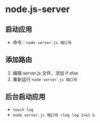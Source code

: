 # node.js-server


## 启动应用

* 命令：`node server.js 端口号` 

## 添加路由

1. 编辑 server.js 文件，添加 if else
2. 重新运行 `node server.js 端口号`



## 后台启动应用

* `touch log`
* `node server.js 端口号 >log log 2>&1 &`
